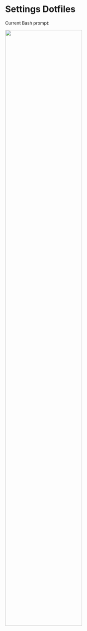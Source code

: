# Settings Dotfiles

Current Bash prompt: 

<img width="70%" src="http://40.media.tumblr.com/53ff556c9d8df41c4bc4a03318fbe6d6/tumblr_inline_o10m0bimBE1tvc5hi_1280.png">

